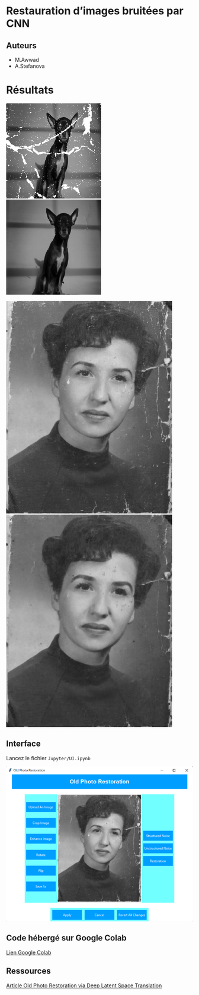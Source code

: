 # Restauration d’images bruitées par CNN
## Auteurs
* M.Awwad
* A.Stefanova  


# Résultats

![Image originale](Jupyter/images/14.png "Image dégradée")
![Image restaurée](Jupyter/images/14_rest.png "Image réstaurée")


![Image originale](Jupyter/images/woman.png "Image ancienne dégradée")
![Image restaurée](Jupyter/images/woman_restored.png "Image ancienne réstaurée")  


## Interface
Lancez le fichier ```Jupyter/UI.ipynb```


![Interface](Jupyter/images/Interface.png "L'interface")
  
  
  
## Code hébergé sur Google Colab 
[Lien Google Colab](https://colab.research.google.com/drive/1XOI2CuFGAuuVb5-rNc32Bgl172mWJmcB?usp=sharing)

## Ressources
[Article Old Photo Restoration via Deep Latent Space Translation](https://arxiv.org/pdf/2009.07047.pdf)
<!-- ## Description -->
